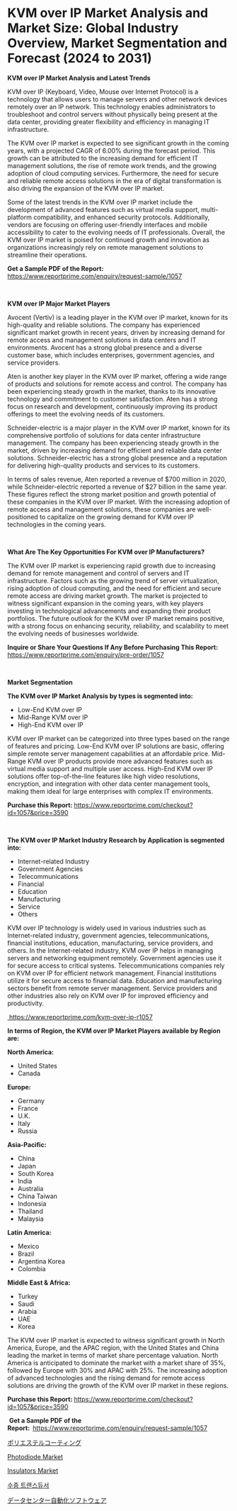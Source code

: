 <p><h1>KVM over IP Market Analysis and Market Size: Global Industry Overview, Market Segmentation and Forecast (2024 to 2031)</h1></p><p><strong>KVM over IP Market Analysis and Latest Trends</strong></p>
<p><p>KVM over IP (Keyboard, Video, Mouse over Internet Protocol) is a technology that allows users to manage servers and other network devices remotely over an IP network. This technology enables administrators to troubleshoot and control servers without physically being present at the data center, providing greater flexibility and efficiency in managing IT infrastructure.</p><p>The KVM over IP market is expected to see significant growth in the coming years, with a projected CAGR of 6.00% during the forecast period. This growth can be attributed to the increasing demand for efficient IT management solutions, the rise of remote work trends, and the growing adoption of cloud computing services. Furthermore, the need for secure and reliable remote access solutions in the era of digital transformation is also driving the expansion of the KVM over IP market.</p><p>Some of the latest trends in the KVM over IP market include the development of advanced features such as virtual media support, multi-platform compatibility, and enhanced security protocols. Additionally, vendors are focusing on offering user-friendly interfaces and mobile accessibility to cater to the evolving needs of IT professionals. Overall, the KVM over IP market is poised for continued growth and innovation as organizations increasingly rely on remote management solutions to streamline their operations.</p></p>
<p><strong>Get a Sample PDF of the Report:&nbsp;</strong> <a href="https://www.reportprime.com/enquiry/request-sample/1057">https://www.reportprime.com/enquiry/request-sample/1057</a></p>
<p>&nbsp;</p>
<p><strong>KVM over IP Major Market Players</strong></p>
<p><p>Avocent (Vertiv) is a leading player in the KVM over IP market, known for its high-quality and reliable solutions. The company has experienced significant market growth in recent years, driven by increasing demand for remote access and management solutions in data centers and IT environments. Avocent has a strong global presence and a diverse customer base, which includes enterprises, government agencies, and service providers.</p><p>Aten is another key player in the KVM over IP market, offering a wide range of products and solutions for remote access and control. The company has been experiencing steady growth in the market, thanks to its innovative technology and commitment to customer satisfaction. Aten has a strong focus on research and development, continuously improving its product offerings to meet the evolving needs of its customers.</p><p>Schneider-electric is a major player in the KVM over IP market, known for its comprehensive portfolio of solutions for data center infrastructure management. The company has been experiencing steady growth in the market, driven by increasing demand for efficient and reliable data center solutions. Schneider-electric has a strong global presence and a reputation for delivering high-quality products and services to its customers.</p><p>In terms of sales revenue, Aten reported a revenue of $700 million in 2020, while Schneider-electric reported a revenue of $27 billion in the same year. These figures reflect the strong market position and growth potential of these companies in the KVM over IP market. With the increasing adoption of remote access and management solutions, these companies are well-positioned to capitalize on the growing demand for KVM over IP technologies in the coming years.</p></p>
<p>&nbsp;</p>
<p><strong>What Are The Key Opportunities For KVM over IP Manufacturers?</strong></p>
<p><p>The KVM over IP market is experiencing rapid growth due to increasing demand for remote management and control of servers and IT infrastructure. Factors such as the growing trend of server virtualization, rising adoption of cloud computing, and the need for efficient and secure remote access are driving market growth. The market is projected to witness significant expansion in the coming years, with key players investing in technological advancements and expanding their product portfolios. The future outlook for the KVM over IP market remains positive, with a strong focus on enhancing security, reliability, and scalability to meet the evolving needs of businesses worldwide.</p></p>
<p><strong>Inquire or Share Your Questions If Any Before Purchasing This Report:</strong> <a href="https://www.reportprime.com/enquiry/pre-order/1057">https://www.reportprime.com/enquiry/pre-order/1057</a></p>
<p>&nbsp;</p>
<p><strong>Market Segmentation</strong></p>
<p><strong>The KVM over IP Market Analysis by types is segmented into:</strong></p>
<p><ul><li>Low-End KVM over IP</li><li>Mid-Range KVM over IP</li><li>High-End KVM over IP</li></ul></p>
<p><p>KVM over IP market can be categorized into three types based on the range of features and pricing. Low-End KVM over IP solutions are basic, offering simple remote server management capabilities at an affordable price. Mid-Range KVM over IP products provide more advanced features such as virtual media support and multiple user access. High-End KVM over IP solutions offer top-of-the-line features like high video resolutions, encryption, and integration with other data center management tools, making them ideal for large enterprises with complex IT environments.</p></p>
<p><strong>Purchase this Report:&nbsp;</strong><a href="https://www.reportprime.com/checkout?id=1057&price=3590">https://www.reportprime.com/checkout?id=1057&price=3590</a></p>
<p>&nbsp;</p>
<p><strong>The KVM over IP Market Industry Research by Application is segmented into:</strong></p>
<p><ul><li>Internet-related Industry</li><li>Government Agencies</li><li>Telecommunications</li><li>Financial</li><li>Education</li><li>Manufacturing</li><li>Service</li><li>Others</li></ul></p>
<p><p>KVM over IP technology is widely used in various industries such as Internet-related industry, government agencies, telecommunications, financial institutions, education, manufacturing, service providers, and others. In the Internet-related industry, KVM over IP helps in managing servers and networking equipment remotely. Government agencies use it for secure access to critical systems. Telecommunications companies rely on KVM over IP for efficient network management. Financial institutions utilize it for secure access to financial data. Education and manufacturing sectors benefit from remote server management. Service providers and other industries also rely on KVM over IP for improved efficiency and productivity.</p></p>
<p><a href="https://www.reportprime.com/kvm-over-ip-r1057">&nbsp;https://www.reportprime.com/kvm-over-ip-r1057</a></p>
<p><strong>In terms of Region, the KVM over IP Market Players available by Region are:</strong></p>
<p>
    <p> <strong> North America: </strong>
        <ul>
            <li>United States</li>
            <li>Canada</li>
        </ul>
        </p> 
    <p> <strong> Europe: </strong>
        <ul>
            <li>Germany</li>
            <li>France</li>
            <li>U.K.</li>
            <li>Italy</li>
            <li>Russia</li>
        </ul>
        </p> 
    <p> <strong> Asia-Pacific: </strong>
        <ul>
            <li>China</li>
            <li>Japan</li>
            <li>South Korea</li>
            <li>India</li>
            <li>Australia</li>
            <li>China Taiwan</li>
            <li>Indonesia</li>
            <li>Thailand</li>
            <li>Malaysia</li>
        </ul>
        </p> 
    <p> <strong> Latin America: </strong>
        <ul>
            <li>Mexico</li>
            <li>Brazil</li>
            <li>Argentina Korea</li>
            <li>Colombia</li>
        </ul>
        </p> 
    <p> <strong> Middle East & Africa: </strong>
        <ul>
            <li>Turkey</li>
            <li>Saudi</li>
            <li>Arabia</li>
            <li>UAE</li>
            <li>Korea</li>
        </ul>
    </p>
    </p>
<p><p>The KVM over IP market is expected to witness significant growth in North America, Europe, and the APAC region, with the United States and China leading the market in terms of market share percentage valuation. North America is anticipated to dominate the market with a market share of 35%, followed by Europe with 30% and APAC with 25%. The increasing adoption of advanced technologies and the rising demand for remote access solutions are driving the growth of the KVM over IP market in these regions.</p></p>
<p><strong>Purchase this Report: </strong><a href="https://www.reportprime.com/checkout?id=1057&price=3590">https://www.reportprime.com/checkout?id=1057&price=3590</a></p>
<p>&nbsp;<strong>Get a Sample PDF of the Report:&nbsp;&nbsp;</strong><a href="https://www.reportprime.com/enquiry/request-sample/1057">https://www.reportprime.com/enquiry/request-sample/1057</a></p>
<p><strong></strong></p>
<p><p><a href="https://github.com/NikitaBruen/Market-Research-Report-List-1/blob/main/923467170851.md">ポリエステルコーティング</a></p><p><a href="https://github.com/AnnChovey2023/Market-Research-Report-List-1/blob/main/photodiode-market.md">Photodiode Market</a></p><p><a href="https://github.com/ZackaryHalvorson2023/Market-Research-Report-List-1/blob/main/insulators-market.md">Insulators Market</a></p><p><a href="https://github.com/JosefaRice/Market-Research-Report-List-1/blob/main/645670168356.md">수중 트랜스듀서</a></p><p><a href="https://github.com/RudySimonis2023/Market-Research-Report-List-1/blob/main/295312070850.md">データセンター自動化ソフトウェア</a></p></p>